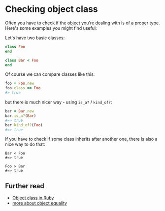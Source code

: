 # Checking object class

Often you have to check if the object you're dealing with is of a proper type.
Here's some examples you might find useful:

Let's have two basic classes:

```ruby
class Foo
end

class Bar < Foo
end
```

Of course we can compare classes like this:

```ruby
foo = Foo.new
foo.class == Foo
#> true
```

but there is much nicer way - using `is_a?` / `kind_of?`:

```ruby
bar = Bar.new
bar.is_a?(Bar)
#=> true
bar.kind_of?(Foo)
#=> true
```

If you have to check if some class inherits after another one, there is also a nice way to do that:

```
Bar < Foo
#=> true

Foo > Bar
#=> true
```

## Further read

* [Object class in Ruby](http://ruby-doc.org/core-2.2.1/Object.html#method-i-is_a-3F)
* [more about object equality](http://taylor.fausak.me/2014/05/24/class-comparison-in-ruby/)
